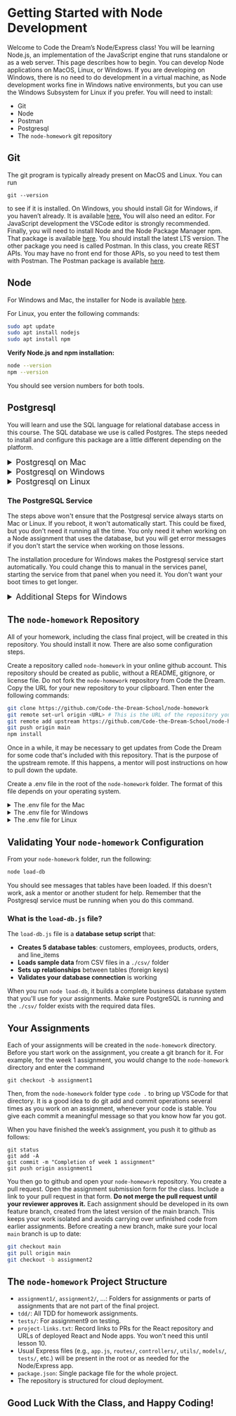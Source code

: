 # Getting Started with Node Development

Welcome to Code the Dream’s Node/Express class! You will be learning Node.js, an implementation of the JavaScript engine that runs standalone or as a web server. This page describes how to begin. You can develop Node applications on MacOS, Linux, or Windows. If you are developing on Windows, there is no need to do development in a virtual machine, as Node development works fine in Windows native environments, but you can use the Windows Subsystem for Linux if you prefer. You will need to install:

- Git
- Node
- Postman
- Postgresql
- The `node-homework` git repository

## Git

The git program is typically already present on MacOS and Linux. You can run

```
git --version
```

to see if it is installed. On Windows, you should install Git for Windows, if you haven’t already. It is available [here.](https://gitforwindows.org/) You will also need an editor. For JavaScript development the VSCode editor is strongly recommended. Finally, you will need to install Node and the Node Package Manager npm. That package is available [here](https://nodejs.org/en/download/). You should install the latest LTS version. The other package you need is called Postman. In this class, you create REST APIs. You may have no front end for those APIs, so you need to test them with Postman. The Postman package is available [here](https://www.postman.com/downloads/).

## Node

For Windows and Mac, the installer for Node is available [here](https://nodejs.org/en/download/).

For Linux, you enter the following commands:

```bash
sudo apt update
sudo apt install nodejs
sudo apt install npm
```

**Verify Node.js and npm installation:**
```bash
node --version
npm --version
```
You should see version numbers for both tools.

## Postgresql

You will learn and use the SQL language for relational database access in this course.  The SQL database we use is called Postgres.  The steps needed to install and configure this package are a little different depending on the platform.

<details>
<summary style="font-size: 1.3em;">Postgresql on Mac</summary>

Enter the following commands in a terminal session.  The `<username>` you use is your Mac username, that is, the value returned by the whoami command.

```bash
brew update
brew install postgresql@14
brew services start postgresql@14
psql -U postgres
CREATE ROLE <username> LOGIN CREATEDB;
CREATE DATABASE nodehomework OWNER <username>;
CREATE DATABASE tasklist OWNER <username>;
CREATE DATABASE testtasklist OWNER <username>;
\q
```

**Verify PostgreSQL installation:**
```bash
psql --version
```
You should see a version number like `psql (PostgreSQL) 14.x`.
</details>

<details>
<summary style="font-size: 1.3em;">Postgresql on Windows</summary>

The installer for Postgresql is [here](https://www.postgresql.org/download/windows).  You will need to assign a password for Postgres itself.  Think of one and write it down.  You will be prompted for it during the installation.  You will also need a password for `mypguser`.  This is a special Postgres ID to be used for database access. Think of one and write it down.  Of course, don't reuse existing passwords.

Run the install program, accepting all default values.  Once it completes, open the Windows services panel and verify that the Postgresql service is running. Then open a `cmd` prompt (not Git Bash) and type the following, entering the Postgres password when prompted, and substituting the `mypguser` passwd for `<pg-password>`:

```
"C:\Program Files\PostgreSQL\17\bin\psql.exe" -U postgres -h localhost
CREATE ROLE mypguser LOGIN CREATEDB PASSWORD ‘<pg-password>’;
CREATE DATABASE nodehomework OWNER mypguser;
CREATE DATABASE tasklist OWNER mypguser;
CREATE DATABASE testtasklist OWNER mypguser;
\q
```
</details>

<details>
<summary style="font-size: 1.3em;">Postgresql on Linux</summary>

On Linux (or WSL) Postgres is installed as follows.  The `<username>` is your Linux username, whatever whoami returns.

```bash
sudo apt update
sudo apt install postgresql 
sudo service posgresql start
sudo -su postgres psql
CREATE DATABASE nodehomework OWNER <username>;
CREATE DATABASE tasklist OWNER <username>;
CREATE DATABASE tasklisttest OWNER <username>;
CREATE ROLE <username> LOGIN CREATEDB; 
\q
```
</details>

### The PostgreSQL Service

The steps above won't ensure that the Postgresql service always starts on Mac or Linux.  If you reboot, it won't automatically start.  This could be fixed, but you don't need it running all the time.  You only need it when working on a Node assignment that uses the database, but you will get error messages if you don't start the service when working on those lessons.

The installation procedure for Windows makes the Postgresql service start automatically.  You could change this to manual in the services panel, starting the service from that panel when you need it.  You don't want your boot times to get longer.

<details>
<summary style="font-size: 1.3em;">Additional Steps for Windows</summary

A few additional steps are recommended when setting up a Windows machine for Node development. When you install Git for Windows, you get a terminal shell program called Git Bash. This is the terminal environment you should use for Node development. Do not use cmd.exe or PowerShell, as these terminal environments work differently. With Git Bash, your terminal will work like the LInux or MacOS terminals, so you can enter the same commands as the students with Linux or MacOS. It helps to have some basic understanding of these shell commands: cd, ls, mkdir, touch, pwd. If you are not familiar with these, there is a tutorial [here](https://ubuntu.com/tutorials/command-line-for-beginners#1-overview). You should always start a Git Bash session to issue git, node, or npm commands. You should also configure git to handle line endings in the Linux way, via these commands:

```
git config --global core.eol lf
git config --global core.autocrlf input
```

You should also configure npm to integrate with Git Bash. This is done with the following command:

```
npm config set script-shell "C:\\Program Files\\git\\bin\\bash.exe"
```

You should also configure VSCode to handle line ends as Linux does, and to use Git Bash as the terminal shell. Start VSCode from your Git Bash session by typing

```
code .
```

You can then bring up the settings for VSCode by typing Ctrl, (the ctrl key plus the comma). The settings has a Search settings entry field. Type line end in that entry field. You will then be able to set the Eol to /n which is what you want. Then do a Search settings for: terminal integrated default profile windows. This brings up a dropdown, from which you should choose Git Bash. That completes Windows specific setup.

</details>

## The `node-homework` Repository

All of your homework, including the class final project, will be created in this repository.  You should install it now. There are also some configuration steps.

Create a repository called `node-homework` in your online github account.  This repository should be created as public, without a README, gitignore, or license file.  Do not fork the `node-homework` repository from Code the Dream.  Copy the URL for your new repository to your clipboard.  Then enter the following commands:

```bash
git clone https://github.com/Code-the-Dream-School/node-homework
git remote set-url origin <URL> # This is the URL of the repository you created.
git remote add upstream https://github.com/Code-the-Dream-School/node-homework
git push origin main
npm install
```

Once in a while, it may be necessary to get updates from Code the Dream for some code that's included with this repository.  That is the purpose of the upstream remote.  If this happens, a mentor will post instructions on how to pull down the update.

Create a .env file in the root of the `node-homework` folder.  The format of this file depends on your operating system.

<details>
<summary>The .env file for the Mac</summary>

```
DB_URL=postgresql://<username>@localhost/nodehomework?host=/tmp
DATABASE_URL=postgresql://<username>@localhost/tasklist?host=/tmp
TEST_DATABASE_URL=postgresql://<username>@localhost/tasklist?host=/tmp
```

</details>

<details>
<summary>The .env file for Windows</summary>

You use the password you created for the `mypguser` Postgres user, substituting that for `<pg-password>` below.  

```
DB_URL=postgresql://mypguser:<pg-password>@localhost/nodehomework
DATABASE_URL=postgresql://mypguser:<pg-password>@localhost/tasklist
TEST_DATABASE_URL=postgresql://mypguser:<pg-password>@localhost/testtasklist
```

</details>

<details>
<summary>The .env file for Linux</summary>

```
DB_URL=postgresql://<username>@localhost/nodehomework?host=/var/run/postgresql
DATABASE_URL=postgresql://<username>@localhost/tasklist?host=/var/run/postgresql
TEST_DATABASE_URL=postgresql://<username>@localhost/tasklist?host=/var/run/postgresql
```

</details>

## Validating Your `node-homework` Configuration

From your `node-homework` folder, run the following:

```bash
node load-db
```

You should see messages that tables have been loaded.  If this doesn't work, ask a mentor or another student for help.  Remember that the Postgresql service must be running when you do this command.

### What is the `load-db.js` file?

The `load-db.js` file is a **database setup script** that:

- **Creates 5 database tables**: customers, employees, products, orders, and line_items
- **Loads sample data** from CSV files in a `./csv/` folder
- **Sets up relationships** between tables (foreign keys)
- **Validates your database connection** is working

When you run `node load-db`, it builds a complete business database system that you'll use for your assignments. Make sure PostgreSQL is running and the `./csv/` folder exists with the required data files.


## Your Assignments

Each of your assignments will be created in the `node-homework` directory.  Before you start work on the assignment, you create a git branch for it.  For example, for the week 1 assignment, you would change to the `node-homework` directory and enter the command

```
git checkout -b assignment1
```

Then, from the `node-homework` folder type `code .` to bring up VSCode for that directory.  It is a good idea to do git add and commit operations several times as you work on an assignment, whenever your code is stable.  You give each commit a meaningful message so that you know how far you got.

When you have finished the week’s assignment, you push it to github as follows:

```
git status
git add -A
git commit -m "Completion of week 1 assignment"
git push origin assignment1
```

You then go to github and open your `node-homework` repository. You create a pull request.  Open the assignment submission form for the class. Include a link to your pull request in that form.  **Do not merge the pull request until your reviewer approves it.** Each assignment should be developed in its own feature branch, created from the latest version of the main branch. This keeps your work isolated and avoids carrying over unfinished code from earlier assignments. 
Before creating a new branch, make sure your local `main` branch is up to date:

```bash
git checkout main
git pull origin main
git checkout -b assignment2
```

## The `node-homework` Project Structure

- `assignment1/`, `assignment2/`, ...: Folders for assignments or parts of assignments that are not part of the final project.
- `tdd/`: All TDD for homework assignments.
- `tests/`: For assignment9 on testing.
- `project-links.txt`: Record links to PRs for the React repository and URLs of deployed React and Node apps.  You won't need this until lesson 10.
- Usual Express files (e.g., `app.js`, `routes/`, `controllers/`, `utils/`, `models/`, `tests/`, etc.) will be present in the root or as needed for the Node/Express app.
- `package.json`: Single package file for the whole project.
- The repository is structured for cloud deployment.

## Good Luck With the Class, and Happy Coding!